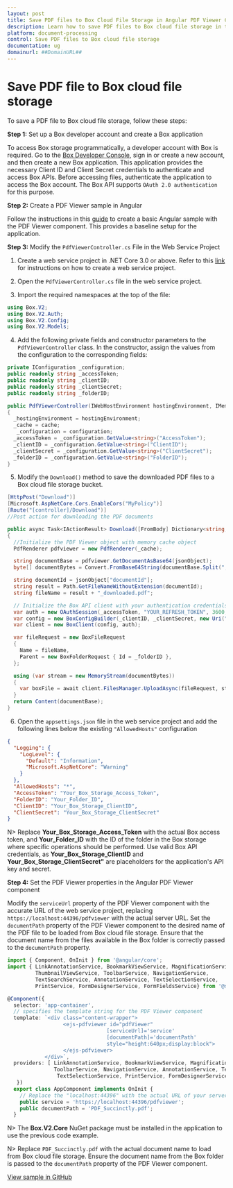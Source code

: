 ```yaml
---
layout: post
title: Save PDF files to Box Cloud File Storage in Angular PDF Viewer Component | Syncfusion
description: Learn how to save PDF files to Box cloud file storage in the Syncfusion Angular PDF Viewer component of Essential JS 2.
platform: document-processing
control: Save PDF files to Box cloud file storage
documentation: ug
domainurl: ##DomainURL##
---
```


# Save PDF file to Box cloud file storage

To save a PDF file to Box cloud file storage, follow these steps:

**Step 1:** Set up a Box developer account and create a Box application

To access Box storage programmatically, a developer account with Box is required. Go to the [Box Developer Console](https://developer.box.com/), sign in or create a new account, and then create a new Box application. This application provides the necessary Client ID and Client Secret credentials to authenticate and access Box APIs. Before accessing files, authenticate the application to access the Box account. The Box API supports `OAuth 2.0 authentication` for this purpose.

**Step 2:** Create a PDF Viewer sample in Angular

Follow the instructions in this [guide](https://help.syncfusion.com/document-processing/pdf/pdf-viewer/angular/getting-started) to create a basic Angular sample with the PDF Viewer component. This provides a baseline setup for the application.

**Step 3:** Modify the `PdfViewerController.cs` File in the Web Service Project

1. Create a web service project in .NET Core 3.0 or above. Refer to this [link](https://www.syncfusion.com/kb/11063/how-to-create-pdf-viewer-web-service-in-net-core-3-0-and-above) for instructions on how to create a web service project.

2. Open the `PdfViewerController.cs` file in the web service project.

3. Import the required namespaces at the top of the file:

```csharp
using Box.V2;
using Box.V2.Auth;
using Box.V2.Config;
using Box.V2.Models;
```

4. Add the following private fields and constructor parameters to the `PdfViewerController` class. In the constructor, assign the values from the configuration to the corresponding fields:

```csharp
private IConfiguration _configuration;
public readonly string _accessToken;
public readonly string _clientID;
public readonly string _clientSecret;
public readonly string _folderID;

public PdfViewerController(IWebHostEnvironment hostingEnvironment, IMemoryCache cache, IConfiguration configuration)
{
  _hostingEnvironment = hostingEnvironment;
  _cache = cache;
   _configuration = configuration;
  _accessToken = _configuration.GetValue<string>("AccessToken");
  _clientID = _configuration.GetValue<string>("ClientID");
  _clientSecret = _configuration.GetValue<string>("ClientSecret");
  _folderID = _configuration.GetValue<string>("FolderID");
}

```

5. Modify the `Download()` method to save the downloaded PDF files to a Box cloud file storage bucket.

```csharp
[HttpPost("Download")]
[Microsoft.AspNetCore.Cors.EnableCors("MyPolicy")]
[Route("[controller]/Download")]
//Post action for downloading the PDF documents

public async Task<IActionResult> Download([FromBody] Dictionary<string, string> jsonObject)
{
  //Initialize the PDF Viewer object with memory cache object
  PdfRenderer pdfviewer = new PdfRenderer(_cache);

  string documentBase = pdfviewer.GetDocumentAsBase64(jsonObject);
  byte[] documentBytes = Convert.FromBase64String(documentBase.Split(",")[1]);

  string documentId = jsonObject["documentId"];
  string result = Path.GetFileNameWithoutExtension(documentId);
  string fileName = result + "_downloaded.pdf";

  // Initialize the Box API client with your authentication credentials
  var auth = new OAuthSession(_accessToken, "YOUR_REFRESH_TOKEN", 3600, "bearer");
  var config = new BoxConfigBuilder(_clientID, _clientSecret, new Uri("http://boxsdk")).Build();
  var client = new BoxClient(config, auth);

  var fileRequest = new BoxFileRequest
  {
    Name = fileName,
    Parent = new BoxFolderRequest { Id = _folderID },
  };

  using (var stream = new MemoryStream(documentBytes))
  {
    var boxFile = await client.FilesManager.UploadAsync(fileRequest, stream);
  }
  return Content(documentBase);
}

```

6. Open the `appsettings.json` file in the web service project and add the following lines below the existing `"AllowedHosts"` configuration

```json
{
  "Logging": {
    "LogLevel": {
      "Default": "Information",
      "Microsoft.AspNetCore": "Warning"
    }
  },
  "AllowedHosts": "*",
  "AccessToken": "Your_Box_Storage_Access_Token",
  "FolderID": "Your_Folder_ID",
  "ClientID": "Your_Box_Storage_ClientID",
  "ClientSecret": "Your_Box_Storage_ClientSecret"
}
```

N> Replace **Your_Box_Storage_Access_Token** with the actual Box access token, and **Your_Folder_ID** with the ID of the folder in the Box storage where specific operations should be performed. Use valid Box API credentials, as **Your_Box_Storage_ClientID** and **Your_Box_Storage_ClientSecret"** are placeholders for the application's API key and secret.

**Step 4:** Set the PDF Viewer properties in the Angular PDF Viewer component

Modify the `serviceUrl` property of the PDF Viewer component with the accurate URL of the web service project, replacing `https://localhost:44396/pdfviewer` with the actual server URL. Set the `documentPath` property of the PDF Viewer component to the desired name of the PDF file to be loaded from Box cloud file storage. Ensure that the document name from the files available in the Box folder is correctly passed to the `documentPath` property.

```typescript
import { Component, OnInit } from '@angular/core';
import { LinkAnnotationService, BookmarkViewService, MagnificationService,
         ThumbnailViewService, ToolbarService, NavigationService,
         TextSearchService, AnnotationService, TextSelectionService,
         PrintService, FormDesignerService, FormFieldsService} from '@syncfusion/ej2-angular-pdfviewer';

@Component({
  selector: 'app-container',
  // specifies the template string for the PDF Viewer component
  template: `<div class="content-wrapper">
                  <ejs-pdfviewer id="pdfViewer"
                                [serviceUrl]='service'
                                [documentPath]='documentPath'
                                style="height:640px;display:block">
                  </ejs-pdfviewer>
            </div>`,
  providers: [ LinkAnnotationService, BookmarkViewService, MagnificationService,ThumbnailViewService,
               ToolbarService, NavigationService, AnnotationService, TextSearchService,
                TextSelectionService, PrintService, FormDesignerService, FormFieldsService]
   })
  export class AppComponent implements OnInit {
    // Replace the "localhost:44396" with the actual URL of your server
    public service = 'https://localhost:44396/pdfviewer';
    public documentPath = 'PDF_Succinctly.pdf';
  }
```

N> The **Box.V2.Core** NuGet package must be installed in the application to use the previous code example.

N> Replace `PDF_Succinctly.pdf` with the actual document name to load from Box cloud file storage. Ensure the document name from the Box folder is passed to the `documentPath` property of the PDF Viewer component.

[View sample in GitHub](https://github.com/SyncfusionExamples/open-save-pdf-documents-in-box-cloud-file-storage)
